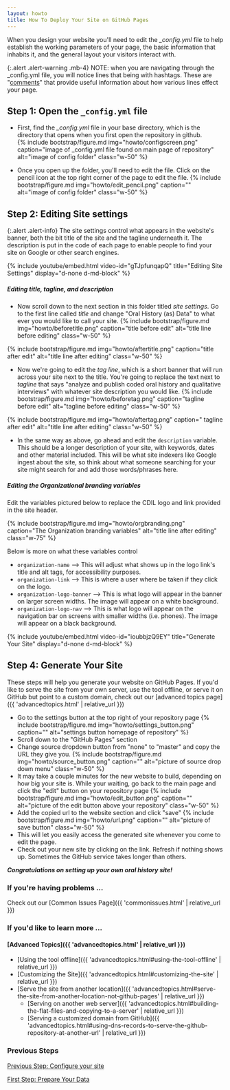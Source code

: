 ```yaml
---
layout: howto
title: How To Deploy Your Site on GitHub Pages
---
```


When you design your website you'll need to edit the *_config.yml* file to help establish the working parameters of your page, the basic information that inhabits it, and the general layout your visitors interact with. 

{:.alert .alert-warning .mb-4}
NOTE: when you are navigating through the _config.yml file, you will notice lines that being with hashtags. These are "[comments](https://www.cs.utah.edu/~germain/PPS/Topics/commenting.html)" that provide useful information about how various lines effect your page. 

## Step 1: Open the `_config.yml` file

- First, find the *_config.yml* file in your base directory, which is the directory that opens when you first open the repository in github.  
{% include bootstrap/figure.md img="howto/configscreen.png" caption="image of _config.yml file found on main page of repository" alt="image of config folder" class="w-50" %}

- Once you open up the folder, you'll need to edit the file. Click on the pencil icon at the top right corner of the page to edit the file. 
{% include bootstrap/figure.md img="howto/edit_pencil.png" caption="" alt="image of config folder" class="w-50" %}

## Step 2: Editing Site settings

{:.alert .alert-info}
The site settings control what appears in the website's banner, both the bit title of the site and the tagline underneath it.  The description is put in the code of each page to enable people to find your site on Google or other search engines. 

{% include youtube/embed.html  video-id="gTJpfunqapQ" title="Editing Site Settings" display="d-none d-md-block" %}

##### Editing *title, tagline,* *and description* 

- Now scroll down to the next section in this folder titled *site settings*. Go to the first line called *title* and change "Oral History (as) Data" to what ever you would like to call your site. 
{% include bootstrap/figure.md img="howto/beforetitle.png" caption="title before edit" alt="title line before editing" class="w-50" %} 

{% include bootstrap/figure.md img="howto/aftertitle.png" caption="title after edit" alt="title line after editing" class="w-50" %}

- Now we're going to edit the *tag line*, which is a short banner that will run across your site next to the title. You're going to replace the text next to *tagline* that says "analyze and publish coded oral history and qualitative interviews" with whatever site description you would like. 
{% include bootstrap/figure.md img="howto/beforetag.png" caption="tagline before edit" alt="tagline before editing" class="w-50" %}

{% include bootstrap/figure.md img="howto/aftertag.png" caption=" tagline after edit" alt="title line after editing" class="w-50" %}

- In the same way as above, go ahead and edit the `description` variable. This should be a longer description of your site, with keywords, dates and other material included. This will be what site indexers like Google ingest about the site, so think about what someone searching for your site might search for and add those words/phrases here. 

##### Editing the Organizational branding variables

Edit the variables pictured below to replace the CDIL logo and link provided in the site header.  

{% include bootstrap/figure.md img="howto/orgbranding.png" caption="The Organization branding variables" alt="title line after editing" class="w-75" %}

Below is more on what these variables control

- `organization-name` --> This will adjust what shows up in the logo link's title and alt tags, for accessibility purposes.
- `organization-link` --> This is where a user where be taken if they click on the logo. 
- `organization-logo-banner` --> This is what logo will appear in the banner on larger screen widths. The image will appear on a white background. 
- `organization-logo-nav` --> This is what logo will appear on the navigation bar on screens with smaller widths (i.e. phones). The image will appear on a black background. 

{% include youtube/embed.html  video-id="ioubbjzQ9EY" title="Generate Your Site" display="d-none d-md-block" %}

## Step 4: Generate Your Site

These steps will help you generate your website on GitHub Pages. If you'd like to serve the site from your own server, use the tool offline, or serve it on GitHub but point to a custom domain, check out our [advanced topics page]({{ 'advancedtopics.html' | relative_url }})


- Go to the settings button at the top right of your repository page
{% include bootstrap/figure.md img="howto/settings_button.png" caption="" alt="settings button homepage of repository" %}
- Scroll down to the "GitHub Pages" section
- Change source dropdown button from "none" to "master" and copy the URL they give you. 
{% include bootstrap/figure.md img="howto/source_button.png" caption="" alt="picture of source drop down menu" class="w-50" %}
- It may take a couple minutes for the new website to build, depending on how big your site is. While your waiting, go back to the main page and click the "edit" button on your repository page
{% include bootstrap/figure.md img="howto/edit_button.png" caption="" alt="picture of the edit button above your repository" class="w-50" %}
- Add the copied url to the website section and click "save" 
{% include bootstrap/figure.md img="howto/url.png" caption="" alt="picture of save button" class="w-50" %}
- This will let you easily access the generated site whenever you come to edit the page. 
- Check out your new site by clicking on the link. Refresh if nothing shows up. Sometimes the GitHub service takes longer than others. 

***Congratulations on setting up your own oral history site!***

### If you're having problems ... 

Check out our [Common Issues Page]({{ 'commonissues.html' | relative_url }})

### If you'd like to learn more ... 

#### [Advanced Topics]({{ 'advancedtopics.html' | relative_url }})

- [Using the tool offline]({{ 'advancedtopics.html#using-the-tool-offline' | relative_url }})
- [Customizing the Site]({{ 'advancedtopics.html#customizing-the-site' | relative_url }})
- [Serve the site from another location]({{ 'advancedtopics.html#serve-the-site-from-another-location-not-github-pages' | relative_url }})
  - [Serving on another web server]({{ 'advancedtopics.html#building-the-flat-files-and-copying-to-a-server' | relative_url }})
  - [Serving a customized domain from GitHub]({{ 'advancedtopics.html#using-dns-records-to-serve-the-github-repository-at-another-url' | relative_url }})


### Previous Steps

<a href="{{ 'howto/configurethesite.html' | relative_url }}" class='btn btn-lg btn-outline-primary m-2'>Previous Step: Configure your site</a>

<a href="{{ 'howto/prepareyourdata.html' | relative_url }}" class='btn btn-lg btn-outline-secondary m-2'>First Step: Prepare Your Data</a>
